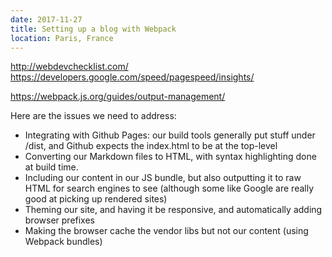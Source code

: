 ```yaml
---
date: 2017-11-27
title: Setting up a blog with Webpack
location: Paris, France
---
```


http://webdevchecklist.com/
https://developers.google.com/speed/pagespeed/insights/

https://webpack.js.org/guides/output-management/

Here are the issues we need to address:

- Integrating with Github Pages: our build tools generally put stuff under /dist, and Github expects the index.html to be at the top-level
- Converting our Markdown files to HTML, with syntax highlighting done at build time.
- Including our content in our JS bundle, but also outputting it to raw HTML for search engines to see (although some like Google are really good at picking up rendered sites)
- Theming our site, and having it be responsive, and automatically adding browser prefixes
- Making the browser cache the vendor libs but not our content (using Webpack bundles)
